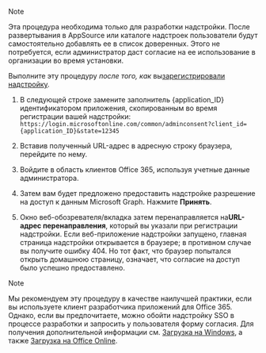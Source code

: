 
> [!NOTE]
> Эта процедура необходима только для разработки надстройки. После развертывания в AppSource или каталоге надстроек пользователи будут самостоятельно добавлять ее в список доверенных. Этого не потребуется, если администратор даст согласие на ее использование в организации во время установки.

Выполните эту процедуру *после того, как* вы[зарегистрировали надстройку](../develop/register-sso-add-in-aad-v2.md).

1. В следующей строке замените заполнитель {application_ID} идентификатором приложения, скопированным во время регистрации вашей надстройки:  `https://login.microsoftonline.com/common/adminconsent?client_id={application_ID}&state=12345`

1. Вставив полученный URL-адрес в адресную строку браузера, перейдите по нему.

1. Войдите в область клиентов Office 365, используя учетные данные администратора.

1. Затем вам будет предложено предоставить надстройке разрешение на доступ к данным Microsoft Graph. Нажмите **Принять**.

1. Окно веб-обозревателя/вкладка затем перенаправляется на**URL-адрес перенаправления**, который вы указали при регистрации надстройки. Если веб-приложение надстройки запущено, главная страница надстройки открывается в браузере; в противном случае вы получите ошибку 404. Но тот факт, что браузер попытался открыть домашнюю страницу, означает, что согласие на доступ было успешно предоставлено.

>[!NOTE]
>Мы рекомендуем эту процедуру в качестве наилучшей практики, если вы используете клиент разработчика приложений для Office 365. Однако, если вы предпочитаете, можно обойти надстройку SSO в процессе разработки и запросить у пользователя форму согласия. Для получения дополнительной информации см. [Загрузка на Windows](https://docs.microsoft.com/office/dev/add-ins/testing/create-a-network-shared-folder-catalog-for-task-pane-and-content-add-ins), а также [Загрузка на Office Online](https://docs.microsoft.com/office/dev/add-ins/testing/sideload-office-add-ins-for-testing).


